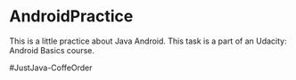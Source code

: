 # AndroidPractice
This is a little practice about Java Android.
This task is a part of an Udacity: Android Basics course.

#JustJava-CoffeOrder
